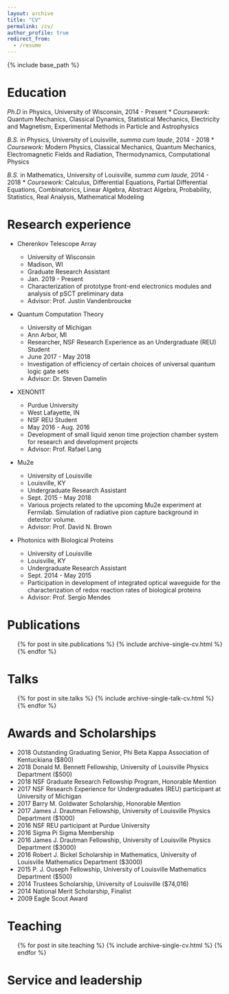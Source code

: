 ```yaml
---
layout: archive
title: "CV"
permalink: /cv/
author_profile: true
redirect_from:
  - /resume
---
```


{% include base_path %}

Education
======
_Ph.D_ in Physics, University of Wisconsin, 2014 - Present
    * _Coursework_: Quantum Mechanics, Classical Dynamics, Statistical Mechanics, Electricity and Magnetism, Experimental Methods in Particle and Astrophysics

_B.S._ in Physics, University of Louisville, _summa cum laude_, 2014 - 2018
    * _Coursework_: Modern Physics, Classical Mechanics, Quantum Mechanics, Electromagnetic Fields and Radiation, Thermodynamics, Computational Physics

_B.S._ in Mathematics, University of Louisville, _summa cum laude_, 2014 - 2018
    * _Coursework_: Calculus, Differential Equations, Partial Differential Equations, Combinatorics, Linear Algebra, Abstract Algebra, Probability, Statistics, Real Analysis, Mathematical Modeling

Research experience
======
* Cherenkov Telescope Array
  * University of Wisconsin
  * Madison, WI
  * Graduate Research Assistant
  * Jan. 2019 - Present
  * Characterization of prototype front-end electronics modules and analysis of pSCT preliminary data
  * Advisor: Prof. Justin Vandenbroucke

* Quantum Computation Theory
  * University of Michigan
  * Ann Arbor, MI
  * Researcher, NSF Research Experience as an Undergraduate (REU) Student
  * June 2017 - May 2018
  * Investigation of efficiency of certain choices of universal quantum logic gate sets
  * Advisor: Dr. Steven Damelin

* XENON1T
  * Purdue University
  * West Lafayette, IN
  * NSF REU Student
  * May 2016 - Aug. 2016
  * Development of small liquid xenon time projection chamber system for research and development projects
  * Advisor: Prof. Rafael Lang

* Mu2e
  * University of Louisville
  * Louisville, KY
  * Undergraduate Research Assistant
  * Sept. 2015 - May 2018
  * Various projects related to the upcoming Mu2e experiment at Fermilab. Simulation of radiative pion capture background in detector volume.
  * Advisor: Prof. David N. Brown

* Photonics with Biological Proteins
  * University of Louisville
  * Louisville, KY
  * Undergraduate Research Assistant
  * Sept. 2014 - May 2015
  * Participation in development of integrated optical waveguide for the characterization of redox reaction rates of biological proteins
  * Advisor: Prof. Sergio Mendes

Publications
======
  <ul>{% for post in site.publications %}
    {% include archive-single-cv.html %}
  {% endfor %}</ul>

Talks
======
  <ul>{% for post in site.talks %}
    {% include archive-single-talk-cv.html %}
  {% endfor %}</ul>

Awards and Scholarships
======
* 2018 Outstanding Graduating Senior, Phi Beta Kappa Association of Kentuckiana ($800)
* 2018 Donald M. Bennett Fellowship, University of Louisville Physics Department ($500)
* 2018 NSF Graduate Research Fellowship Program, Honorable Mention
* 2017 NSF Research Experience for Undergraduates (REU) participant at University of Michigan
* 2017 Barry M. Goldwater Scholarship, Honorable Mention
* 2017 James J. Drautman Fellowship, University of Louisville Physics Department ($1000)
* 2016 NSF REU participant at Purdue University
* 2016 Sigma Pi Sigma Membership
* 2016 James J. Drautman Fellowship, University of Louisville Physics Department ($3000)
* 2016 Robert J. Bickel Scholarship in Mathematics, University of Louisville Mathematics Department ($3000)
* 2015 P. J. Ouseph Fellowship, University of Louisville Mathematics Department ($500)
* 2014 Trustees Scholarship, University of Louisville ($74,016)
* 2014 National Merit Scholarship, Finalist
* 2009 Eagle Scout Award

Teaching
======
  <ul>{% for post in site.teaching %}
    {% include archive-single-cv.html %}
  {% endfor %}</ul>

Service and leadership
======
